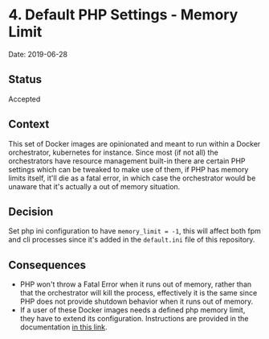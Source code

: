 # 4. Default PHP Settings - Memory Limit

Date: 2019-06-28

## Status

Accepted

## Context

This set of Docker images are opinionated and meant to run within a Docker orchestrator, kubernetes for instance.
Since most (if not all) the orchestrators have resource management built-in there are certain PHP settings which can be tweaked to make use of them, if PHP has memory limits itself, it'll die as a fatal error, in which case the orchestrator would be unaware that it's actually a out of memory situation.

## Decision

Set php ini configuration to have `memory_limit = -1`, this will affect both fpm and cli processes since it's added in the `default.ini` file of this repository.

## Consequences

- PHP won't throw a Fatal Error when it runs out of memory, rather than that the orchestrator will kill the process, effectively it is the same since PHP does not provide shutdown behavior when it runs out of memory.
- If a user of these Docker images needs a defined php memory limit, they have to extend its configuration. Instructions are provided in the documentation [in this link](https://github.com/usabilla/php-docker-template#php-configuration).
